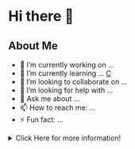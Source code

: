 # Hi there 👋

<!--
**rstar24/rstar24** is a ✨ _special_ ✨ repository because its `README.md` (this file) appears on your GitHub profile.
-->
## About Me
- 🔭 I’m currently working on ...
- 🌱 I’m currently learning ... [C](https://cc4e.com)
- 👯 I’m looking to collaborate on ...
- 🤔 I’m looking for help with ...
- 💬 Ask me about ...
- 📫 How to reach me: ...
- ⚡ Fun fact: ...


<details>
<summary>
Click Here for more information!
</summary>

- 💬 Ask me about ...
- 📫 How to reach me: ...
- ⚡ Fun fact: ...
</details>
